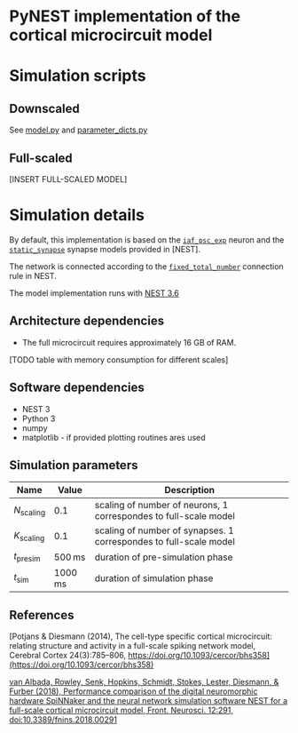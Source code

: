 # PyNEST implementation of the cortical microcircuit model 

# Simulation scripts

## Downscaled
See [model.py](model.py) and [parameter_dicts.py](parameter_dicts.py)

## Full-scaled
[INSERT FULL-SCALED MODEL]

# Simulation details

By default, this implementation is based on the [`iaf_psc_exp`](https://nest-simulator.readthedocs.io/en/v3.6/models/iaf_psc_exp.html) neuron and the [`static_synapse`](https://nest-simulator.readthedocs.io/en/v3.6/models/static_synapse.html) synapse models provided in [NEST].

The network is connected according to the [`fixed_total_number`](https://nest-simulator.readthedocs.io/en/v3.6/synapses/connection_management.html#rule-fixed-total-number) connection rule in NEST.

The model implementation runs with [NEST 3.6](https://github.com/nest/nest-simulator.git)

## Architecture dependencies

* The full microcircuit requires approximately 16 GB of RAM.

[TODO table with memory consumption for different scales]

## Software dependencies

* NEST 3
* Python 3
* numpy
* matplotlib - if provided plotting routines ares used

## Simulation parameters
| Name | Value | Description |
|--|--|--|
| $`N_{\mathrm{scaling}}`$ | $`0.1`$| scaling of number of neurons, 1 correspondes to full-scale model |
| $`K_{\mathrm{scaling}}`$ | $`0.1`$| scaling of number of synapses. 1 correspondes to full-scale model |
| $`t_{\mathrm{presim}}`$ | $`500\,\mathrm{ms}`$| duration of pre-simulation phase |
| $`t_{\mathrm{sim}}`$ | $`1000\,\mathrm{ms}`$| duration of simulation phase |

## References

[Potjans & Diesmann (2014), The cell-type specific cortical microcircuit: relating structure and activity in a full-scale spiking network model, Cerebral Cortex 24(3):785–806, https://doi.org/10.1093/cercor/bhs358](https://doi.org/10.1093/cercor/bhs358)

[van Albada, Rowley, Senk, Hopkins, Schmidt, Stokes, Lester, Diesmann, & Furber (2018), Performance comparison of the digital neuromorphic hardware SpiNNaker and the neural network simulation software NEST for a full-scale cortical microcircuit model, Front. Neurosci. 12:291, doi:10.3389/fnins.2018.00291](https://doi.org/10.3389/fnins.2018.00291)
